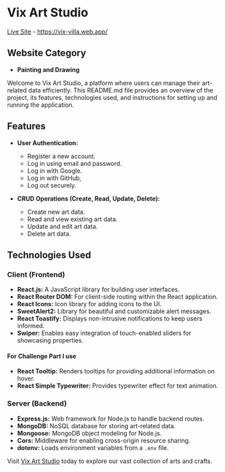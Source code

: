# Vix Art Studio

[Live Site](https://vix-art-studio.web.app/) - https://vix-villa.web.app/

## Website Category

- **Painting and Drawing**

Welcome to Vix Art Studio, a platform where users can manage their art-related data efficiently. This README.md file provides an overview of the project, its features, technologies used, and instructions for setting up and running the application.

## Features

- **User Authentication:**

  - Register a new account.
  - Log in using email and password.
  - Log in with Google.
  - Log in with GitHub,
  - Log out securely.

- **CRUD Operations (Create, Read, Update, Delete):**
  - Create new art data.
  - Read and view existing art data.
  - Update and edit art data.
  - Delete art data.

## Technologies Used

### Client (Frontend)

- **React.js:** A JavaScript library for building user interfaces.
- **React Router DOM:** For client-side routing within the React application.
- **React Icons:** Icon library for adding icons to the UI.
- **SweetAlert2:** Library for beautiful and customizable alert messages.
- **React Toastify:** Displays non-intrusive notifications to keep users informed.
- **Swiper:** Enables easy integration of touch-enabled sliders for showcasing properties.

#### For Challenge Part I use

- **React Tooltip:** Renders tooltips for providing additional information on hover.
- **React Simple Typewriter:** Provides typewriter effect for text animation.

### Server (Backend)

- **Express.js:** Web framework for Node.js to handle backend routes.
- **MongoDB:** NoSQL database for storing art-related data.
- **Mongoose:** MongoDB object modeling for Node.js.
- **Cors:** Middleware for enabling cross-origin resource sharing.
- **dotenv:** Loads environment variables from a `.env` file.

Visit [Vix Art Studio](https://vix-art-studio.web.app/) today to explore our vast collection of arts and crafts.
